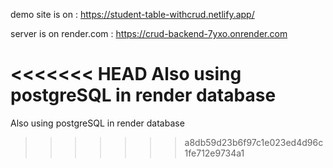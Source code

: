 demo site is on : https://student-table-withcrud.netlify.app/

server is on render.com : https://crud-backend-7yxo.onrender.com

<<<<<<< HEAD
Also using postgreSQL in render database
=======
Also using postgreSQL in render database 
  
>>>>>>> a8db59d23b6f97c1e023ed4d96c1fe712e9734a1
